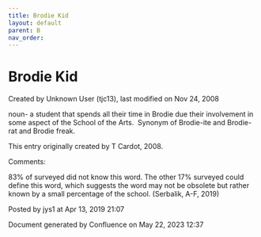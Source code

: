 ```yaml
---
title: Brodie Kid
layout: default
parent: B
nav_order:
---
```


# Brodie Kid

Created by  Unknown User (tjc13), last modified on Nov 24, 2008

noun- a student that spends all their time in Brodie due their involvement in some aspect of the School of the Arts.  Synonym of Brodie-ite and Brodie-rat and Brodie freak.

This entry originally created by T Cardot, 2008.

Comments:

83% of surveyed did not know this word. The other 17% surveyed could define this word, which suggests the word may not be obsolete but rather known by a small percentage of the school. (Serbalik, A-F, 2019)

Posted by jys1 at Apr 13, 2019 21:07

Document generated by Confluence on May 22, 2023 12:37


